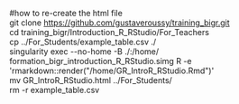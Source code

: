 #how to re-create the html file  
git clone https://github.com/gustaveroussy/training_bigr.git  
cd training_bigr/Introduction_R_RStudio/For_Teachers  
cp ../For_Students/example_table.csv ./  
singularity exec --no-home -B ./:/home/ formation_bigr_introduction_R_RStudio.simg R -e 'rmarkdown::render("/home/GR_IntroR_RStudio.Rmd")'  
mv GR_IntroR_RStudio.html ../For_Students/  
rm -r example_table.csv  
